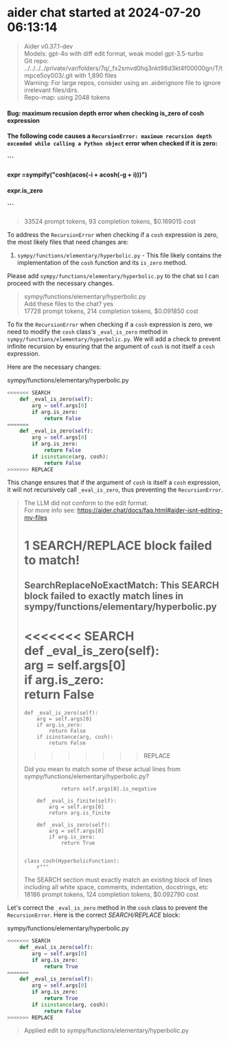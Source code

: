 
# aider chat started at 2024-07-20 06:13:14

> Aider v0.37.1-dev  
> Models: gpt-4o with diff edit format, weak model gpt-3.5-turbo  
> Git repo: ../../../../private/var/folders/7q/_fx2smvd0hq3nkt98d3kt4f00000gn/T/tmpce5oy003/.git with 1,890 files  
> Warning: For large repos, consider using an .aiderignore file to ignore irrelevant files/dirs.  
> Repo-map: using 2048 tokens  

#### Bug: maximum recusion depth error when checking is_zero of cosh expression  
#### The following code causes a `RecursionError: maximum recursion depth exceeded while calling a Python object` error when checked if it is zero:  
#### ```  
#### expr =sympify("cosh(acos(-i + acosh(-g + i)))")  
#### expr.is_zero  
#### ```  
> 33524 prompt tokens, 93 completion tokens, $0.169015 cost  

To address the `RecursionError` when checking if a `cosh` expression is zero, the most likely files that need changes are:

1. `sympy/functions/elementary/hyperbolic.py` - This file likely contains the implementation of the `cosh` function and its `is_zero` method.

Please add `sympy/functions/elementary/hyperbolic.py` to the chat so I can proceed with the necessary changes.

> sympy/functions/elementary/hyperbolic.py  
> Add these files to the chat? yes  
> 17728 prompt tokens, 214 completion tokens, $0.091850 cost  

To fix the `RecursionError` when checking if a `cosh` expression is zero, we need to modify the `cosh` class's `_eval_is_zero` method in `sympy/functions/elementary/hyperbolic.py`. We will add a check to prevent infinite recursion by ensuring that the argument of `cosh` is not itself a `cosh` expression.

Here are the necessary changes:

sympy/functions/elementary/hyperbolic.py
```python
<<<<<<< SEARCH
    def _eval_is_zero(self):
        arg = self.args[0]
        if arg.is_zero:
            return False
=======
    def _eval_is_zero(self):
        arg = self.args[0]
        if arg.is_zero:
            return False
        if isinstance(arg, cosh):
            return False
>>>>>>> REPLACE
```

This change ensures that if the argument of `cosh` is itself a `cosh` expression, it will not recursively call `_eval_is_zero`, thus preventing the `RecursionError`.

> The LLM did not conform to the edit format.  
> For more info see: https://aider.chat/docs/faq.html#aider-isnt-editing-my-files  
> # 1 SEARCH/REPLACE block failed to match!  
>   
> ## SearchReplaceNoExactMatch: This SEARCH block failed to exactly match lines in sympy/functions/elementary/hyperbolic.py  
> <<<<<<< SEARCH  
>     def _eval_is_zero(self):  
>         arg = self.args[0]  
>         if arg.is_zero:  
>             return False  
> =======  
>     def _eval_is_zero(self):  
>         arg = self.args[0]  
>         if arg.is_zero:  
>             return False  
>         if isinstance(arg, cosh):  
>             return False  
> >>>>>>> REPLACE  
>   
> Did you mean to match some of these actual lines from sympy/functions/elementary/hyperbolic.py?  
>   
> ```  
>             return self.args[0].is_negative  
>   
>     def _eval_is_finite(self):  
>         arg = self.args[0]  
>         return arg.is_finite  
>   
>     def _eval_is_zero(self):  
>         arg = self.args[0]  
>         if arg.is_zero:  
>             return True  
>   
>   
> class cosh(HyperbolicFunction):  
>     r"""  
> ```  
>   
> The SEARCH section must exactly match an existing block of lines including all white space, comments, indentation, docstrings, etc  
> 18186 prompt tokens, 124 completion tokens, $0.092790 cost  

Let's correct the `_eval_is_zero` method in the `cosh` class to prevent the `RecursionError`. Here is the correct *SEARCH/REPLACE* block:

sympy/functions/elementary/hyperbolic.py
```python
<<<<<<< SEARCH
    def _eval_is_zero(self):
        arg = self.args[0]
        if arg.is_zero:
            return True
=======
    def _eval_is_zero(self):
        arg = self.args[0]
        if arg.is_zero:
            return True
        if isinstance(arg, cosh):
            return False
>>>>>>> REPLACE
```

> Applied edit to sympy/functions/elementary/hyperbolic.py  
